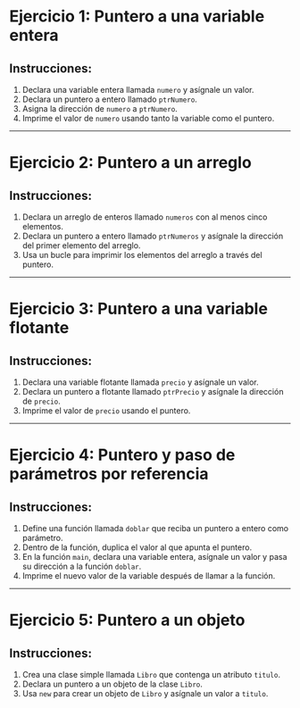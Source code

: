 # Ejercicio 1: Puntero a una variable entera

## Instrucciones:

1. Declara una variable entera llamada `numero` y asígnale un valor.
2. Declara un puntero a entero llamado `ptrNumero`.
3. Asigna la dirección de `numero` a `ptrNumero`.
4. Imprime el valor de `numero` usando tanto la variable como el puntero.

---

# Ejercicio 2: Puntero a un arreglo

## Instrucciones:

1. Declara un arreglo de enteros llamado `numeros` con al menos cinco elementos.
2. Declara un puntero a entero llamado `ptrNumeros` y asígnale la dirección del primer elemento del arreglo.
3. Usa un bucle para imprimir los elementos del arreglo a través del puntero.

---

# Ejercicio 3: Puntero a una variable flotante

## Instrucciones:

1. Declara una variable flotante llamada `precio` y asígnale un valor.
2. Declara un puntero a flotante llamado `ptrPrecio` y asígnale la dirección de `precio`.
3. Imprime el valor de `precio` usando el puntero.

---

# Ejercicio 4: Puntero y paso de parámetros por referencia

## Instrucciones:

1. Define una función llamada `doblar` que reciba un puntero a entero como parámetro.
2. Dentro de la función, duplica el valor al que apunta el puntero.
3. En la función `main`, declara una variable entera, asígnale un valor y pasa su dirección a la función `doblar`.
4. Imprime el nuevo valor de la variable después de llamar a la función.

---

# Ejercicio 5: Puntero a un objeto

## Instrucciones:

1. Crea una clase simple llamada `Libro` que contenga un atributo `titulo`.
2. Declara un puntero a un objeto de la clase `Libro`.
3. Usa `new` para crear un objeto de `Libro` y asígnale un valor a `titulo`.
